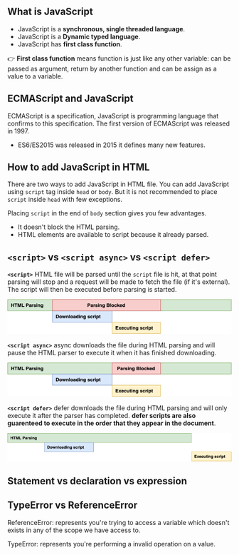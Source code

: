 ## What is JavaScript

- JavaScript is a **synchronous, single threaded language**.
- JavaScript is a **Dynamic typed language**.
- JavaScript has **first class function**.

👉 **First class function** means function is just like any other variable: can be passed as argument, return by another function and can be assign as a value to a variable.

## ECMAScript and JavaScript

ECMAScript is a specification, JavaScript is programming language that confirms to this specification. The first version of ECMAScript was released in 1997.

- ES6/ES2015 was released in 2015 it defines many new features.

## How to add JavaScript in HTML

There are two ways to add JavaScript in HTML file. You can add JavaScript using `script` tag inside `head` or `body`. But it is not recommended to place `script` inside `head` with few exceptions.

Placing `script` in the end of `body` section gives you few advantages.

- It doesn't block the HTML parsing.
- HTML elements are available to script because it already parsed.

## `<script>` vs `<script async>` vs `<script defer>`

**`<script>`** HTML file will be parsed until the `script` file is hit, at that point parsing will stop and a request will be made to fetch the file (if it's external). The script will then be executed before parsing is started.

![script](https://github.com/isandeepbansal/javascript/blob/main/assets/script.png)

**`<script async>`** async downloads the file during HTML parsing and will pause the HTML parser to execute it when it has finished downloading.

![script async](https://github.com/isandeepbansal/javascript/blob/main/assets/script-async.png)

**`<script defer>`** defer downloads the file during HTML parsing and will only execute it after the parser has completed. **defer scripts are also guarenteed to execute in the order that they appear in the document**.

![script defer](https://github.com/isandeepbansal/javascript/blob/main/assets/script-defer.png)

## Statement vs declaration vs expression

## TypeError vs ReferenceError

ReferenceError: represents you're trying to access a variable which doesn't exists in any of the scope we have access to.

TypeError: represents you're performing a invalid operation on a value.
